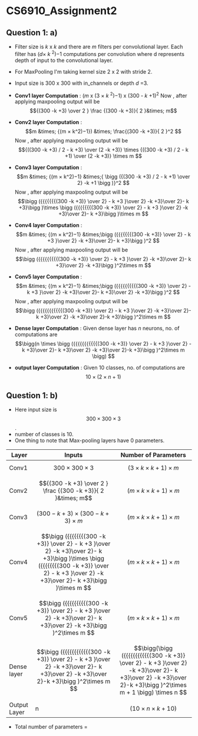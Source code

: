 # CS6910_Assignment2

## Question 1: a)
- Filter size is $k$ x $k$ and there are $m$ filters per convolutional layer.
Each filter has ($d$× $k$ <sup>2</sup>)−1 computations per convolution where d represents depth of input to the convolutional layer.
- For MaxPooling I'm taking kernel size $2$ x $2$ with stride 2.
- Input size is $300$ x $300$ with in_channels or depth $d$ =3.
-  **Conv1 layer Computation** : ($m$ x (3 ×  $k$ <sup>2</sup>)−1) x (300 - $k$ +1)<sup>2</sup>
    Now , after applying maxpooling output will be
    $${(300 -k +3) \over 2 } \frac {(300 -k +3)}{ 2 }&times; m$$

-  **Conv2 layer Computation** : $$m &times; {(m ×  k^2)−1}) &times; \frac{(300 -k +3)}{ 2 }^2 $$
    Now , after applying maxpooling output will be
    $${((300 -k +3) / 2  - k +3) \over (2 -k +3)} \times {((300 -k +3) / 2  - k +1) \over (2 -k +3)} \times m $$

-  **Conv3 layer Computation** : $$m &times; {(m ×  k^2)−1} &times;{ \bigg ({(300 -k +3) / 2  - k +1) \over 2} -k +1 \bigg )}^2 $$
    Now , after applying maxpooling output will be
    $$\bigg ({{{{{{{(300 -k +3)} \over 2}  - k +3 }\over 2} -k +3}\over 2}- k +3}\bigg )\times  \bigg  ({{{{{{{(300 -k +3)} \over 2}  - k +3 }\over 2} -k +3}\over 2}- k +3}\bigg )\times m $$
    

-  **Conv4 layer Computation** : $$m &times; {(m ×  k^2)−1} &times;\bigg ({{{{{{{(300 -k +3)} \over 2}  - k +3 }\over 2} -k +3}\over 2}- k +3}\bigg )^2 $$
    Now , after applying maxpooling output will be
    $$\bigg ({{{{{{{{{(300 -k +3)} \over 2}  - k +3 }\over 2} -k +3}\over 2}- k +3}\over 2} -k +3}\bigg )^2\times m $$

-  **Conv5 layer Computation** : $$m &times; {(m ×  k^2)−1} &times;\bigg ({{{{{{{{{(300 -k +3)} \over 2}  - k +3 }\over 2} -k +3}\over 2}- k +3}\over 2} -k +3}\bigg )^2 $$
    Now , after applying maxpooling output will be
    $$\bigg ({{{{{{{{{{{(300 -k +3)} \over 2}  - k +3 }\over 2} -k +3}\over 2}- k +3}\over 2} -k +3}\over 2}-k +3}\bigg )^2\times m $$

-  **Dense layer Computation** : Given dense layer has $n$ neurons, no. of computations are
    $$\bigg(n \times \bigg ({{{{{{{{{{{(300 -k +3)} \over 2}  - k +3 }\over 2} -k +3}\over 2}- k +3}\over 2} -k +3}\over 2}-k +3}\bigg )^2\times m \bigg) $$

-  **output layer Computation** : Given 10 classes, no. of computations are
    $$10 \times (2 \times n +1) $$


## Question 1: b)
- Here input size is $$300 \times 300 \times 3$$.
- number of classes is $10$.
- One thing to note that Max-pooling layers have 0 parameters.


| Layer | Inputs | Number of Parameters |
| --- | --- |--- |
| Conv1 | $$300 \times 300 \times 3$$| $$(3 \times k \times k+1) \times m $$|
| Conv2 | $${(300 -k +3) \over 2 } \frac {(300 -k +3)}{ 2 }&times; m$$| $$(m \times k \times k+1) \times m$$ |
| Conv3 | $$ (300-k+3) \times (300-k+3) \times m $$|  $$(m \times k \times k+1) \times m$$ |
| Conv4 | $$\bigg ({{{{{{{(300 -k +3)} \over 2}  - k +3 }\over 2} -k +3}\over 2}- k +3}\bigg )\times  \bigg  ({{{{{{{(300 -k +3)} \over 2}  - k +3 }\over 2} -k +3}\over 2}- k +3}\bigg )\times m $$ |  $$(m \times k \times k+1) \times m$$ |
| Conv5 |  $$\bigg ({{{{{{{{{(300 -k +3)} \over 2}  - k +3 }\over 2} -k +3}\over 2}- k +3}\over 2} -k +3}\bigg )^2\times m $$|  $$(m \times k \times k+1) \times m$$  |
| Dense layer | $$\bigg ({{{{{{{{{{{(300 -k +3)} \over 2}  - k +3 }\over 2} -k +3}\over 2}- k +3}\over 2} -k +3}\over 2}-k +3}\bigg )^2\times m $$ |$$\bigg(\bigg ({{{{{{{{{{{(300 -k +3)} \over 2}  - k +3 }\over 2} -k +3}\over 2}- k +3}\over 2} -k +3}\over 2}-k +3}\bigg )^2\times m + 1 \bigg) \times n $$|
| Output Layer | n|  $$(10 \times n \times k+ 10)  $$  |

- Total number of parameters =

